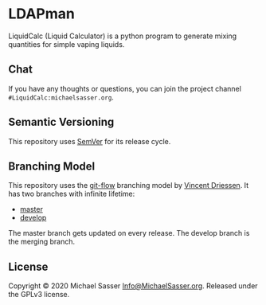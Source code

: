 # LDAPman

LiquidCalc (Liquid Calculator) is a python program to generate mixing 
quantities for simple vaping liquids.

## Chat

If you have any thoughts or questions, you can join the project channel 
``#LiquidCalc:michaelsasser.org``.

## Semantic Versioning

This repository uses [SemVer](https://semver.org/) for its release
cycle.

## Branching Model

This repository uses the
[git-flow](https://danielkummer.github.io/git-flow-cheatsheet/index.html)
branching model by [Vincent Driessen](https://nvie.com/about/).
It has two branches with infinite lifetime:

* [master](https://github.com/MichaelSasser/ldapman/tree/master)
* [develop](https://github.com/MichaelSasser/ldapman/tree/develop)

The master branch gets updated on every release. The develop branch is the
merging branch.

## License

Copyright &copy; 2020 Michael Sasser <Info@MichaelSasser.org>. Released under
the GPLv3 license.
